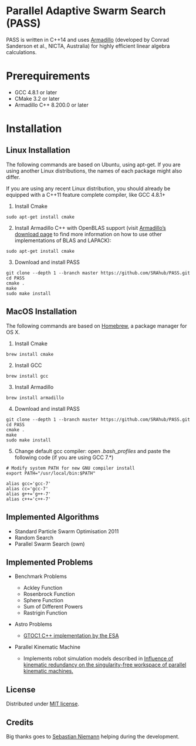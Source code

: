 # Parallel Adaptive Swarm Search (PASS)

PASS is written in C++14 and uses [Armadillo](http://arma.sourceforge.net/) (developed by Conrad Sanderson et al., NICTA, Australia) for highly efficient linear algebra calculations.

# Prerequirements

- GCC 4.8.1 or later
- CMake 3.2 or later
- Armadillo C++ 8.200.0 or later

# Installation

## Linux Installation
The following commands are based on Ubuntu, using apt-get. If you are using another Linux distributions, the names of each package might also differ.

If you are using any recent Linux distribution, you should already be equipped with a C++11 feature complete compiler, like GCC 4.8.1+

1. Install Cmake

```
sudo apt-get install cmake
```

2. Install Armadillo C++ with OpenBLAS support (visit [Armadillo’s download page](http://arma.sourceforge.net/download.html) to find more information on how to use other implementations of BLAS and LAPACK):

```
sudo apt-get install cmake
```
3. Download and install PASS

```
git clone --depth 1 --branch master https://github.com/SRAhub/PASS.git
cd PASS
cmake .
make
sudo make install
```

## MacOS Installation
The following commands are based on [Homebrew](https://brew.sh), a package manager for OS X.

1. Install Cmake

```
brew install cmake
```

2. Install GCC

```
brew install gcc
```

3. Install Armadillo

```
brew install armadillo
```

4. Download and install PASS

```
git clone --depth 1 --branch master https://github.com/SRAhub/PASS.git
cd PASS
cmake .
make
sudo make install
```

5. Change default gcc compiler: open *.bash_profiles* and paste the following code (if you are using GCC 7.*)
```
# Modify system PATH for new GNU compiler install
export PATH="/usr/local/bin:$PATH"

alias gcc='gcc-7'
alias cc='gcc-7'
alias g++='g++-7'
alias c++='c++-7'
```

Implemented Algorithms
-------
- Standard Particle Swarm Optimisation 2011
- Random Search
- Parallel Swarm Search (own)

Implemented Problems
-------
- Benchmark Problems
  - Ackley Function
  - Rosenbrock Function
  - Sphere Function
  - Sum of Different Powers
  - Rastrigin Function

- Astro Problems
  - [GTOC1 C++ implementation by the ESA](http://www.esa.int/gsp/ACT/inf/projects/gtop/gtoc1.html)

- Parallel Kinematic Machine
  - Implements robot simulation models described in [Influence of kinematic redundancy on the singularity-free workspace of parallel kinematic machines.](https://link.springer.com/article/10.1007/s11465-012-0321-8)

License
-------
Distributed under [MIT license](http://opensource.org/licenses/MIT).

Credits
-------
Big thanks goes to [Sebastian Niemann](https://github.com/SebastianNiemann) helping during the development.
